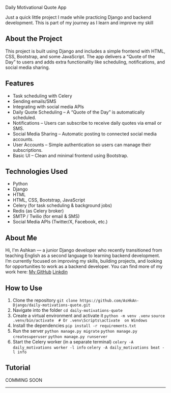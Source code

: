 Daily Motivational Quote App

Just a quick little project I made while practicing Django and backend development.
This is part of my journey as I learn and improve my skill

## About the Project

This project is built using Django and includes a simple frontend with HTML, CSS, Bootstrap, and some JavaScript.
The app delivers a “Quote of the Day” to users and adds extra functionality like scheduling, notifications, and social media sharing.

## Features

- Task scheduling with Celery
- Sending emails/SMS
- Integrating with social media APIs
- Daily Quote Scheduling – A “Quote of the Day” is automatically scheduled.
- Notifications – Users can subscribe to receive daily quotes via email or SMS.
- Social Media Sharing – Automatic posting to connected social media accounts.
- User Accounts – Simple authentication so users can manage their subscriptions.
- Basic UI – Clean and minimal frontend using Bootstrap.

## Technologies Used

- Python
- Django
- HTML
- HTML, CSS, Bootstrap, JavaScript
- Celery (for task scheduling & background jobs)
- Redis (as Celery broker)
- SMTP / Twilio (for email & SMS)
- Social Media APIs (Twitter/X, Facebook, etc.)

## About Me

Hi, I'm Ashkan — a junior Django developer who recently transitioned from teaching English as a second language to learning backend development.
I’m currently focused on improving my skills, building projects, and looking for opportunities to work as a backend developer.
You can find more of my work here: [My GitHub](https://github.com/AsHkAn-Django)
[Linkdin](in/ashkan-ahrari-146080150)

## How to Use

1. Clone the repository
   `git clone https://github.com/AsHkAn-Django/daily-motivations-quote.git`
2. Navigate into the folder
   `cd daily-motivations-quote`
3. Create a virtual environment and activate it
   `python -m venv .venv`
   `source .venv/bin/activate  # Or .venv\Scripts\activate  on Windows`
4. Install the dependencies
   `pip install -r requirements.txt`
5. Run the server
   `python manage.py migrate`
   `python manage.py createsuperuser`
   `python manage.py runserver`
6. Start the Celery worker (in a separate terminal)
   `celery -A daily_motivations worker -l info`
   `celery -A daily_motivations beat -l info`
## Tutorial

COMMING SOON

---
